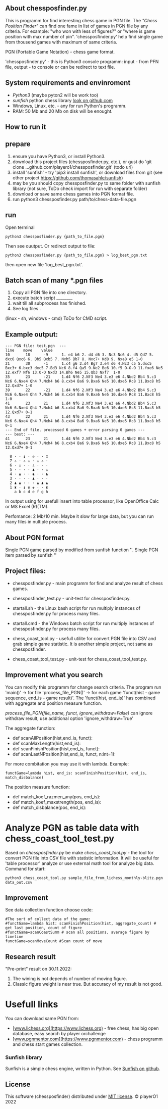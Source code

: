 
## About chessposfinder.py
This is programm for find interesting chess game in PGN file. The *"Chess Position Finder"* can find one fame in list of games in PGN file by any criteria. For example: "who won with less of figures?" or "where is game position with max number of pin".
'chessposfinder.py' help find single game from thousend games with maximum of same criteria.

PGN (Portable Game Notation) - chess game format.

'chessposfinder.py' - this is Python3 console programm: input - from PFN file, output - to console or can be redirect to text file.

## System requirements and envinroment

* *Python3*   (maybe pyton2 will be work too)
* *sunfish* python chess library [look on github.com](https://github.com/thomasahle/sunfish)
* Windows, Linux, etc. - any for run Python's programm.
* RAM: 50 Mb and 20 Mb on disk will be enought.

## How to run it

prepare
--------
1. ensure you have Python3, or install Python3.
2. download this project files (chessposfinder.py, etc.), or gust do 'git clone ...github.com/playero1/chessposfinder.git' (todo url)
3. install 'sunfish' - try 'pip3 install sunfish', or download files from git (see other project https://github.com/thomasahle/sunfish)
4. may be you should copy chessposfinder.py to same folder with sunfish library (not sure, ToDo check import for run with separate folder)
5. download or save same chess games into PGN format file.
6. run python3 chessposfinder.py path/to/chess-data-file.pgn

run
--------
Open terminal

    python3 chessposfinder.py {path_to_file.pgn}

Then see ouutput. Or redirect output to file:

    python3 chessposfinder.py {path_to_file.pgn} > log_best_pgn.txt

then open new file 'log_best_pgn.txt'.

Batch scan of many *.pgn files
---------------------

1. Copy all PGN file into one directory.
2. execute batch script ________
3. wait till all subprocess has finished.
4. See log files .

(linux - sh, windows - cmd) ToDo for CMD script.

## Example output:

    --- PGN file: test.pgn  ---
    line    move    value
    10       18      -9      1. e4 b6 2. d4 d6 3. Nc3 Nc6 4. d5 Qd7 5. dxc6 Qxc6 6. Bb5 Qxb5 7. Nxb5 Bb7 8. Nxc7+ Kd8 9. Nxa8 e5 1-0 
    21       30      -1      1.c4 g6 2.d4 Bg7 3.e4 d6 4.Nc3 c5 5.dxc5 Bxc3+ 6.bxc3 dxc5 7.Bd3 Nc6 8.f4 Qa5 9.Ne2 Be6 10.f5 O-O-O 11.fxe6 Ne5 12.exf7 Nf6 13.O-O Nxd3 14.Bh6 Ne5 15.Qb3 Nxf7  1-0 
    35       23      -21     1.d4 Nf6 2.Nf3 Ne4 3.e3 e6 4.Nbd2 Bb4 5.c3 Nc6 6.Nxe4 Qh4 7.Nxh4 b6 8.cxb4 Ba6 9.Bxa6 Ne5 10.dxe5 Rc8 11.Bxc8 h5 12.Qxd7+ 1-0 
    39       22      -21     1.d4 Nf6 2.Nf3 Ne4 3.e3 e6 4.Nbd2 Bb4 5.c3 Nc6 6.Nxe4 Qh4 7.Nxh4 b6 8.cxb4 Ba6 9.Bxa6 Ne5 10.dxe5 Rc8 11.Bxc8 h5 1-0 
    41       23      21      1.d4 Nf6 2.Nf3 Ne4 3.e3 e6 4.Nbd2 Bb4 5.c3 Nc6 6.Nxe4 Qh4 7.Nxh4 b6 8.cxb4 Ba6 9.Bxa6 Ne5 10.dxe5 Rc8 11.Bxc8 h5 12.Qxd7+ 0-1 
    43       22      21      1.d4 Nf6 2.Nf3 Ne4 3.e3 e6 4.Nbd2 Bb4 5.c3 Nc6 6.Nxe4 Qh4 7.Nxh4 b6 8.cxb4 Ba6 9.Bxa6 Ne5 10.dxe5 Rc8 11.Bxc8 h5 0-1 
    --- End of file, processed 6 games + error parsing 0 games ---
    --- best: ---
    41       23      21      1.d4 Nf6 2.Nf3 Ne4 3.e3 e6 4.Nbd2 Bb4 5.c3 Nc6 6.Nxe4 Qh4 7.Nxh4 b6 8.cxb4 Ba6 9.Bxa6 Ne5 10.dxe5 Rc8 11.Bxc8 h5 12.Qxd7+ 0-1 
    
      8 · · ♝ · ♔ · · ♖
      7 ♙ · ♙ ♙ · ♙ ♙ ·
      6 · ♙ · · ♙ · · ·
      5 · · · · ♟ · · ♙
      4 · ♟ · · ♞ · · ♞
      3 · · · · ♟ · · ·
      2 ♟ ♟ · · · ♟ ♟ ♟
      1 ♜ · ♝ ♛ ♚ · · ♜
        a b c d e f g h 

In output using <TAB> for usefull insert into table processor, like OpenOffice Calc or MS Excel (R)(TM).

Perfomance: 2 Mb/10 min. Maybe it slow for large data, but you can run many files in nultiple process.


## About PGN format
Single PGN game parsed by modified from sunfish function ''. Single PGN item parsed by sunfish ''


## Project files:
* chessposfinder.py - main programm for find and analyze result of chess games.
* chessposfinder_test.py - unit-test for chessposfinder.py.
* startall.sh - the Linux bash script for run multiply instances of chessposfinder.py for process many files.
* startall.cmd - the Windows batch script for run multiply instances of chessposfinder.py for process many files.

* chess_coast_tool.py - usefull utilite for convert PGN file into CSV and grab simple game statistic. It is another simple project, not same as chessposfinder.
* chess_coast_tool_test.py - unit-test for chess_coast_tool_test.py.


## Improvement what you search
You can modify this programm for change search criteria.
The program run 'main()' -> for file 'process_file_PGN()' -> for each game 'funct(hist - game sequence, end_is - game result)'.
The 'funct(hist, end_is)' has combined with aggregate and position measure function.

*process_file_PGN(file_name, funct, ignore_withdraw=False)* can ignore withdraw result, use additional option 'ignore_withdraw=True'

The aggregate function:

* def scanAllPosition(hist,end_is, funct):
* def scanMaxLength(hist,end_is):
* def scanFinishPosition(hist,end_is, funct):
* def scanLastNPosition(hist,end_is, funct, n:int=1):

For more combitation you may use it with lambda. Example:

    functGame=lambda hist, end_is: scanFinishPosition(hist, end_is, match_disbalance)

The position measure function:

* def match_koef_razmen_any(pos, end_is): 
* def match_koef_maxstrength(pos, end_is):
* def match_disbalance(pos, end_is):


# Analyze PGN as table data with chess_coast_tool_test.py
Based on *chessposfinder.py* be make *chess_coast_tool.py* - the tool for convert PGN file into CSV file with statistic information. It will be useful for 'table processor' analyze or use external math tool for analyze big data.
Command for start:

    python3 chess_coast_tool.py sample_file_from_lichess_monthly-blitz.pgn data_out.csv
    
## Improvement

See data collection function choose code:

    #The sort of collect data of the game:    
    #functGame=lambda hist: scanFinishPosition(hist, aggregate_count) # get last position, count of figure
    #functGame=scanCoastSumm # scan all positions, average figure by timeline
    functGame=scanMoveCount #Scan count of move

## Research result

"Pre-print" result on 30.11.2022:

1. The wining is not depends of number of moving figure.
2. Classic figure weight is near true. But accuracy of my result is not good.


# Usefull links
You can download same PGN from:

* [www.lichess.org](https://www.lichess.org) - free chess, has big open database, easy search by player orchallenge
* [www.pgnmentor.com](https://www.pgnmentor.com) - chess programm and chess start games collection.

### Sunfish library
Sunfish is a simple chess engine, written in Python. See [Sunfish on github](https://github.com/thomasahle/sunfish/).

## License
This software (chessposfinder) distributed under [MIT license](LICENSE.txt). &copy; playerO1 2022
